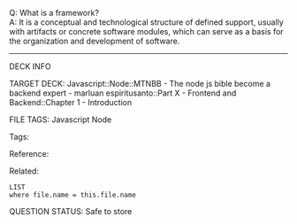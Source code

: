Q: What is a framework?  
A: It is a conceptual and technological structure of defined support, usually with artifacts or concrete software modules, which can serve as a basis for the organization and development of software.


---

DECK INFO

TARGET DECK: Javascript::Node::MTNBB - The node js bible become a backend expert - marluan espiritusanto::Part X - Frontend and Backend::Chapter 1 - Introduction

FILE TAGS: Javascript Node

Tags:

Reference:

Related:

```dataview
LIST
where file.name = this.file.name
```

QUESTION STATUS: Safe to store